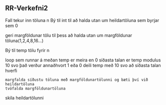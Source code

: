 ## RR-Verkefni2

Fall tekur inn töluna n
  Bý til int til að halda utan um heildartöluna sem byrjar sem 0
  
  geri margföldunar tölu til þess að halda utan um margföldunar töluna(1,2,4,8,16...)
  
  Bý til temp tölu fyrir n
  
  loop sem runnar á meðan temp er meira en 0
    síðasta talan er temp modulus 10 svo það verður annaðhvort 1 eða 0
    deili temp með 10 svo að síðasta talan hverfi
    
    margfalda síðustu töluna með margföldunartölunni og bæti því við heildartöluna
    tvöfalda margföldunartöluna
  skila heildartölunni
